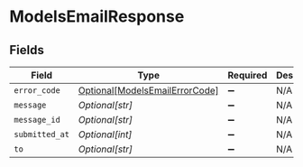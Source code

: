 # ModelsEmailResponse


## Fields

| Field                                                                         | Type                                                                          | Required                                                                      | Description                                                                   |
| ----------------------------------------------------------------------------- | ----------------------------------------------------------------------------- | ----------------------------------------------------------------------------- | ----------------------------------------------------------------------------- |
| `error_code`                                                                  | [Optional[ModelsEmailErrorCode]](../../models/shared/modelsemailerrorcode.md) | :heavy_minus_sign:                                                            | N/A                                                                           |
| `message`                                                                     | *Optional[str]*                                                               | :heavy_minus_sign:                                                            | N/A                                                                           |
| `message_id`                                                                  | *Optional[str]*                                                               | :heavy_minus_sign:                                                            | N/A                                                                           |
| `submitted_at`                                                                | *Optional[int]*                                                               | :heavy_minus_sign:                                                            | N/A                                                                           |
| `to`                                                                          | *Optional[str]*                                                               | :heavy_minus_sign:                                                            | N/A                                                                           |